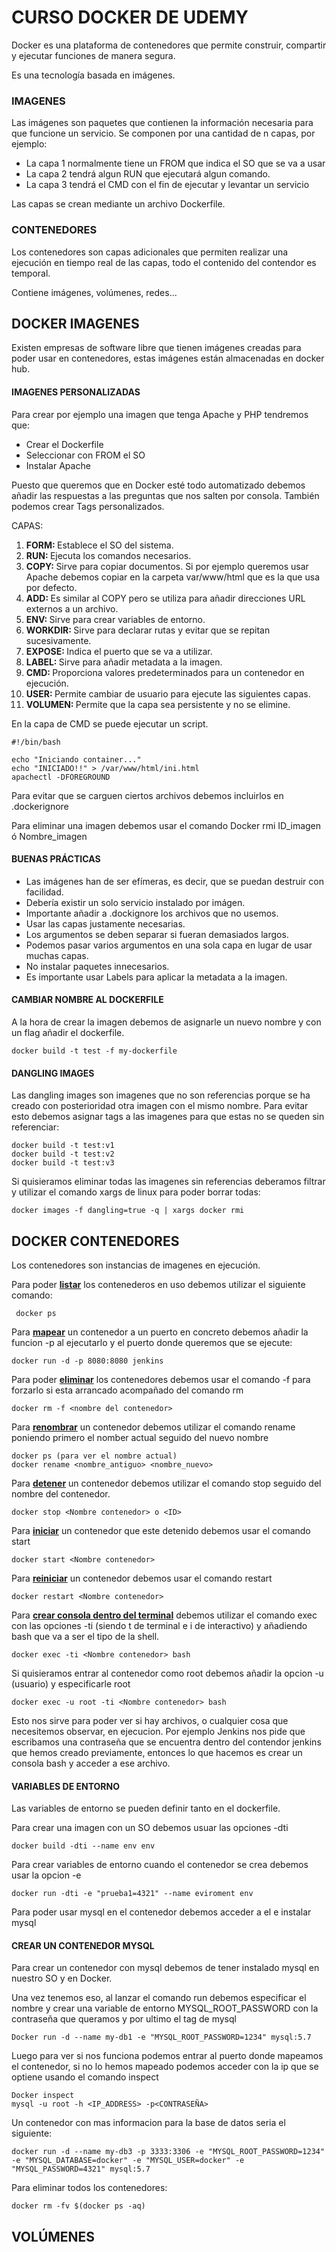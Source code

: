 <h1><strong> CURSO DOCKER DE UDEMY </strong></h1>

Docker es una plataforma de contenedores que permite construir, compartir y ejecutar funciones de manera segura.

Es una tecnología basada en imágenes.


<h3><strong> IMAGENES </strong></h3>

Las imágenes son paquetes que contienen la información necesaria para que funcione un servicio.
Se componen por una cantidad de n capas, por ejemplo:

<ul>
  <li> La capa 1 normalmente tiene un FROM que indica el SO que se va a usar</li>
  <li> La capa 2 tendrá algun RUN que ejecutará algun comando. </li>
  <li> La capa 3 tendrá el CMD con el fin de ejecutar y levantar un servicio </li>
</ul>

Las capas se crean mediante un archivo Dockerfile.

<h3><strong> CONTENEDORES </strong></h3>

Los contenedores son capas adicionales que permiten realizar una ejecución en tiempo real de las capas, todo el contenido del contendor es temporal.

Contiene imágenes, volúmenes, redes...

<h2><strong> DOCKER IMAGENES </strong></h3>

Existen empresas de software libre que tienen imágenes creadas para poder usar en contenedores, estas imágenes están almacenadas en docker hub.

<h4><strong> IMAGENES PERSONALIZADAS </strong></h4>

Para crear por ejemplo una imagen que tenga Apache y PHP tendremos que:

<ul>
  <li> Crear el Dockerfile</li>
  <li> Seleccionar con FROM el SO </li>
  <li> Instalar Apache </li>
</ul>

Puesto que queremos que en Docker esté todo automatizado debemos añadir las respuestas a las preguntas que nos salten por consola.
También podemos crear Tags personalizados.

CAPAS:

<ol>
  <li><strong> FORM: </strong> Establece el SO del sistema. </li>
  <li><strong> RUN: </strong> Ejecuta los comandos necesarios. </li>
  <li><strong> COPY: </strong> Sirve para copiar documentos. Si por ejemplo queremos usar Apache debemos copiar en la carpeta     var/www/html que es la que usa por defecto. </li>
  <li><strong> ADD: </strong> Es similar al COPY pero se utiliza para añadir direcciones URL externos a un archivo. </li>
  <li><strong> ENV: </strong> Sirve para crear variables de entorno. </li>
  <li><strong> WORKDIR: </strong> Sirve para declarar rutas y evitar que se repitan sucesivamente. </li>
  <li><strong> EXPOSE: </strong> Indica el puerto que se va a utilizar. </li>
  <li><strong> LABEL: </strong> Sirve para añadir metadata a la imagen. </li>
  <li><strong> CMD: </strong> Proporciona valores predeterminados para un contenedor en ejecución. </li>
  <li><strong> USER: </strong> Permite cambiar de usuario para ejecute las siguientes capas. </li>
  <li><strong> VOLUMEN: </strong> Permite que la capa sea persistente y no se elimine. </li>

</ol>


En la capa de CMD se puede ejecutar un script.

    #!/bin/bash

    echo "Iniciando container..."
    echo "INICIADO!!" > /var/www/html/ini.html
    apachectl -DFOREGROUND

Para evitar que se carguen ciertos archivos debemos incluirlos en .dockerignore

Para eliminar una imagen debemos usar el comando Docker rmi ID_imagen ó Nombre_imagen

<h4><strong> BUENAS PRÁCTICAS </h4></strong>

<ul>
  <li> Las imágenes han de ser efímeras, es decir, que se puedan destruir con facilidad. </li>
  <li> Debería existir un solo servicio instalado por imágen. </li>
  <li> Importante añadir a .dockignore los archivos que no usemos. </li>
  <li> Usar las capas justamente necesarias. </li>
  <li> Los argumentos se deben separar si fueran demasiados largos. </li>
  <li> Podemos pasar varios argumentos en una sola capa en lugar de usar muchas capas. </li>
  <li> No instalar paquetes innecesarios. </li>
  <li> Es importante usar Labels para aplicar la metadata a la imagen. </li>
</ul>

<h4><strong> CAMBIAR NOMBRE AL DOCKERFILE </strong></h4>

A la hora de crear la imagen debemos de asignarle un nuevo nombre y con un flag añadir el dockerfile.

    docker build -t test -f my-dockerfile
    
    
<h4><strong> DANGLING IMAGES </strong></h4>

Las dangling images son imagenes que no son referencias porque se ha creado con posterioridad otra imagen con el mismo nombre.
Para evitar esto debemos asignar tags a las imagenes para que estas no se queden sin referenciar:

    docker build -t test:v1
    docker build -t test:v2
    docker build -t test:v3
    
Si quisieramos eliminar todas las imagenes sin referencias deberamos filtrar y utilizar el comando xargs de linux para poder borrar todas:

    docker images -f dangling=true -q | xargs docker rmi
    

 <h2><strong> DOCKER CONTENEDORES </strong></h2>
 
Los contenedores son instancias de imagenes en ejecución.

Para poder <u><strong>listar</strong></u> los contenederos en uso debemos utilizar el siguiente comando:

     docker ps
     
Para <u><strong>mapear</strong></u> un contenedor a un puerto en concreto debemos añadir la funcion -p al ejecutarlo y el puerto donde queremos que se ejecute:

    docker run -d -p 8080:8080 jenkins
    
Para poder <u><strong>eliminar</strong></u> los contenedores debemos usar el comando -f para forzarlo si esta arrancado acompañado del comando rm

    docker rm -f <nombre del contenedor>
    
Para <u><strong>renombrar</strong></u> un contenedor debemos utilizar el comando rename poniendo primero el nomber actual seguido del nuevo nombre
 
    docker ps (para ver el nombre actual)
    docker rename <nombre_antiguo> <nombre_nuevo>
    
 Para <u><strong>detener</strong></u> un contenedor debemos utilizar el comando stop seguido del nombre del contenedor.
 
    docker stop <Nombre contenedor> o <ID>
    
Para <u><strong>iniciar</strong></u> un contenedor que este detenido debemos usar el comando start

    docker start <Nombre contenedor>
    
Para <u><strong>reiniciar</strong></u> un contenedor debemos usar el comando restart

    docker restart <Nombre contenedor>
    
Para <u><strong>crear consola dentro del terminal</strong></u> debemos utilizar el comando exec con las opciones -ti (siendo t de terminal e i de interactivo) y añadiendo bash que va a ser el tipo de la shell.

    docker exec -ti <Nombre contenedor> bash

Si quisieramos entrar al contenedor como root debemos añadir la opcion -u (usuario) y especificarle root

    docker exec -u root -ti <Nombre contenedor> bash
    
Esto nos sirve para poder ver si hay archivos, o cualquier cosa que necesitemos observar, en ejecucion.
Por ejemplo Jenkins nos pide que escribamos una contraseña que se encuentra dentro del contendor jenkins que hemos creado previamente, entonces lo que hacemos es crear un consola bash y acceder a ese archivo.

<h4><strong> VARIABLES DE ENTORNO </strong> </h4>

Las variables de entorno se pueden definir tanto en el dockerfile.

Para crear una imagen con un SO debemos usuar las opciones -dti

    docker build -dti --name env env
    
Para crear variables de entorno cuando el contenedor se crea debemos usar la opcion -e

    docker run -dti -e "prueba1=4321" --name eviroment env
    
Para poder usar mysql en el contenedor debemos acceder a el e instalar mysql

<h4><strong> CREAR UN CONTENEDOR MYSQL </strong></h4>
 
Para crear un contenedor con mysql debemos de tener instalado mysql en nuestro SO y en Docker.
 
Una vez tenemos eso, al lanzar el comando run debemos especificar el nombre y crear una variable de entorno MYSQL_ROOT_PASSWORD con la contraseña que queramos y por ultimo el tag de mysql
 
    Docker run -d --name my-db1 -e "MYSQL_ROOT_PASSWORD=1234" mysql:5.7
    
Luego para ver si nos funciona podemos entrar al puerto donde mapeamos el contenedor, si no lo hemos mapeado podemos acceder con la ip que se optiene usando el comando inspect

    Docker inspect
    mysql -u root -h <IP_ADDRESS> -p<CONTRASEÑA>
    
Un contenedor con mas informacion para la base de datos seria el siguiente:

    docker run -d --name my-db3 -p 3333:3306 -e "MYSQL_ROOT_PASSWORD=1234" -e "MYSQL_DATABASE=docker" -e "MYSQL_USER=docker" -e "MYSQL_PASSWORD=4321" mysql:5.7
    
Para eliminar todos los contenedores:

    docker rm -fv $(docker ps -aq)


<h2><strong> VOLÚMENES </strong></h2>

